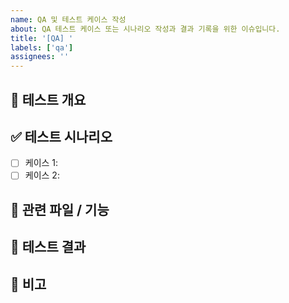 ```yaml
---
name: QA 및 테스트 케이스 작성
about: QA 테스트 케이스 또는 시나리오 작성과 결과 기록을 위한 이슈입니다.
title: '[QA] '
labels: ['qa']
assignees: ''
---
```


## 📌 테스트 개요
<!-- 어떤 기능/화면/API에 대해 테스트를 수행하는지 설명해주세요. -->

## ✅ 테스트 시나리오
<!-- 시나리오별 기대 동작을 테스트 케이스 형식으로 작성해주세요. -->
- [ ] 케이스 1: 
- [ ] 케이스 2: 

## 🧩 관련 파일 / 기능
<!-- 테스트 대상 코드나 화면의 위치를 명시해주세요. -->

## 🧾 테스트 결과
<!-- 직접 수행한 테스트 결과를 간단히 정리해주세요. -->

## 📝 비고
<!-- 버그 발생 여부, 추가 테스트 필요 여부 등 -->
